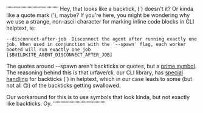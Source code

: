 ′′′′′′′′′′′′′′′′′′′′′′′′′′′′′′′′′′′′′′′′′′′′
Hey, that looks like a backtick, (`) doesn't it? Or kinda like a quote mark ('), maybe?
If you're here, you might be wondering why we use a strange, non-ascii character for marking inline code blocks in
CLI helptext, ie:
```
--disconnect-after-job  Disconnect the agent after running exactly one job. When used in conjunction with the ′--spawn′ flag, each worker booted will run exactly one job [$BUILDKITE_AGENT_DISCONNECT_AFTER_JOB]
```
The quotes around --spawn aren't backticks or quotes, but a [prime symbol](https://en.wikipedia.org/wiki/Prime_(symbol)). The reasoning behind this is that urfave/cli, our CLI library, has [special handling](https://cli.urfave.org/v1/examples/flags/#placeholder-values) for backticks (`) in helptext, which in our case leads to some (but not all 🙃) of the backticks getting swallowed.

Our workaround for this is to use symbols that look kinda, but not exactly like backticks. Oy.
′′′′′′′′′′′′′′′′′′′′′′′′′′′′′′′′′′′′′′′′′′′′
